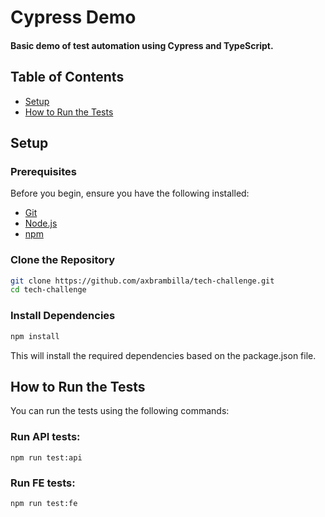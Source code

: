 # Cypress Demo

#### Basic demo of test automation using Cypress and TypeScript.

## Table of Contents

- [Setup](#setup)
- [How to Run the Tests](#how-to-run-the-tests)

## Setup

### Prerequisites

Before you begin, ensure you have the following installed:

- [Git](https://git-scm.com/)
- [Node.js](https://nodejs.org/)
- [npm](https://www.npmjs.com/)

### Clone the Repository

```bash
git clone https://github.com/axbrambilla/tech-challenge.git
cd tech-challenge
```

### Install Dependencies

```bash
npm install
```

This will install the required dependencies based on the package.json file.

## How to Run the Tests

You can run the tests using the following commands:

### Run API tests:

```
npm run test:api
```

### Run FE tests:

```
npm run test:fe
```
